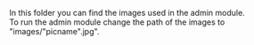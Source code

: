 In this folder you can find the images used in the admin module.<br/>
To run the admin module change the path of the images to "images/"picname".jpg".
